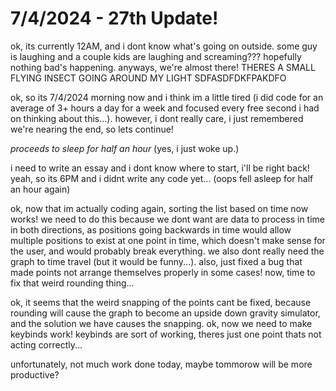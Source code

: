 # 7/4/2024 - 27th Update!

ok, its currently 12AM, and i dont know what's going on outside. some guy is laughing and a couple kids are laughing and screaming??? hopefully nothing bad's happening. anyways, we're almost there! THERES A SMALL FLYING INSECT GOING AROUND MY LIGHT SDFASDFDKFPAKDFO

ok, so its 7/4/2024 morning now and i think im a little tired (i did code for an average of 3+ hours a day for a week and focused every free second i had on thinking about this...). however, i dont really care, i just remembered we're nearing the end, so lets continue! 

*proceeds to sleep for half an hour* (yes, i just woke up.)

i need to write an essay and i dont know where to start, i'll be right back! yeah, so its 6PM and i didnt write any code yet... (oops fell asleep for half an hour again)

ok, now that im actually coding again, sorting the list based on time now works! we need to do this because we dont want are data to process in time in both directions, as positions going backwards in time would allow multiple positions to exist at one point in time, which doesn't make sense for the user, and would probably break everything. we also dont really need the graph to time travel (but it would be funny...). also, just fixed a bug that made points not arrange themselves properly in some cases! now, time to fix that weird rounding thing...

ok, it seems that the weird snapping of the points cant be fixed, because rounding will cause the graph to become an upside down gravity simulator, and the solution we have causes the snapping. ok, now we need to make keybinds work! keybinds are sort of working, theres just one point thats not acting correctly...

unfortunately, not much work done today, maybe tommorow will be more productive?